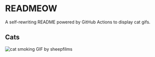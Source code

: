 # READMEOW

A self-rewriting README powered by GitHub Actions to display cat gifs.

## Cats

![cat smoking GIF by sheepfilms](https://media1.giphy.com/media/l0ExdMHUDKteztyfe/200.gif?cid=9acd02dam95sc2vyzw8liq77vdizlxagkv9erazulqt3eyoo&ep=v1_gifs_search&rid=200.gif&ct=g)
